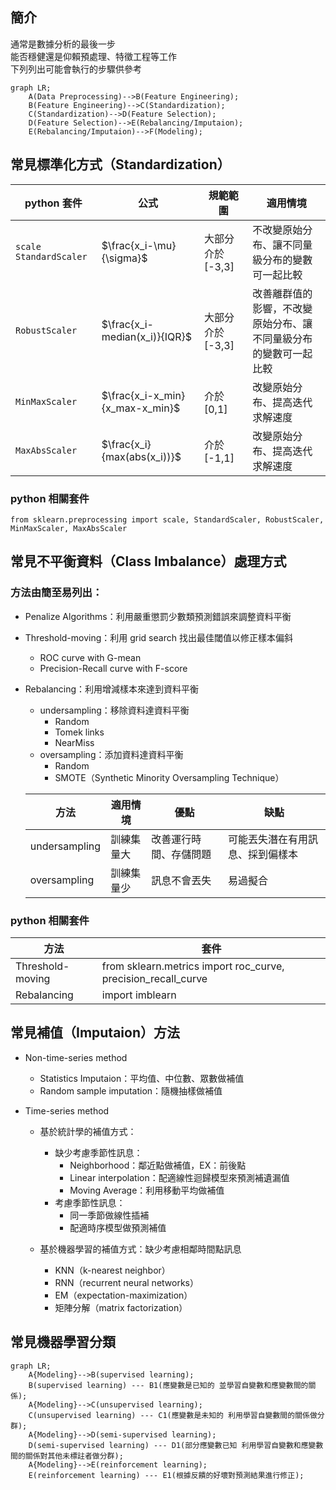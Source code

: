 ## 簡介
通常是數據分析的最後一步  
能否穩健還是仰賴預處理、特徵工程等工作  
下列列出可能會執行的步驟供參考  
```mermaid
graph LR;
    A(Data Preprocessing)-->B(Feature Engineering);
    B(Feature Engineering)-->C(Standardization);
    C(Standardization)-->D(Feature Selection);
    D(Feature Selection)-->E(Rebalancing/Imputaion);
    E(Rebalancing/Imputaion)-->F(Modeling);  
```
## 常見標準化方式（Standardization）

python 套件|公式|規範範圍|適用情境
---|---|---|---
`scale` `StandardScaler`|$\frac{x_i-\mu}{\sigma}$|大部分介於 [-3,3]|不改變原始分布、讓不同量級分布的變數可一起比較
`RobustScaler`|$\frac{x_i-median(x_i)}{IQR}$|大部分介於 [-3,3]|改善離群值的影響，不改變原始分布、讓不同量級分布的變數可一起比較
`MinMaxScaler`|$\frac{x_i-x_min}{x_max-x_min}$|介於 [0,1]|改變原始分布、提高迭代求解速度
`MaxAbsScaler`|$\frac{x_i}{max(abs(x_i))}$|介於 [-1,1]|改變原始分布、提高迭代求解速度

### python 相關套件
```
from sklearn.preprocessing import scale, StandardScaler, RobustScaler, MinMaxScaler, MaxAbsScaler
```

## 常見不平衡資料（Class Imbalance）處理方式
### 方法由簡至易列出：
* Penalize Algorithms：利用嚴重懲罰少數類預測錯誤來調整資料平衡
* Threshold-moving：利用 grid search 找出最佳閾值以修正樣本偏斜
  * ROC curve with G-mean
  * Precision-Recall curve with F-score 
* Rebalancing：利用增減樣本來達到資料平衡
  * undersampling：移除資料達資料平衡
    * Random
    * Tomek links
    * NearMiss
  * oversampling：添加資料達資料平衡
    * Random
    * SMOTE（Synthetic Minority Oversampling Technique）  
  
      
  方法|適用情境|優點|缺點
  ---|---|---|---
  undersampling|訓練集量大|改善運行時間、存儲問題|可能丟失潛在有用訊息、採到偏樣本
  oversampling|訓練集量少|訊息不會丟失|易過擬合

### python 相關套件
方法|套件
---|---
Threshold-moving|from sklearn.metrics import roc_curve, precision_recall_curve
Rebalancing|import imblearn

## 常見補值（Imputaion）方法

* Non-time-series method
  * Statistics Imputaion：平均值、中位數、眾數做補值
  * Random sample imputation：隨機抽樣做補值
  
* Time-series method
  * 基於統計學的補值方式：
    * 缺少考慮季節性訊息：
      * Neighborhood：鄰近點做補值，EX：前後點
      * Linear interpolation：配適線性迴歸模型來預測補遺漏值
      * Moving Average：利用移動平均做補值
    * 考慮季節性訊息：
      * 同一季節做線性插補
      * 配適時序模型做預測補值

  * 基於機器學習的補值方式：缺少考慮相鄰時間點訊息
    * KNN（k-nearest neighbor）
    * RNN（recurrent neural networks）
    * EM（expectation-maximization）
    * 矩陣分解（matrix factorization）

  
## 常見機器學習分類
```mermaid
graph LR;
    A{Modeling}-->B(supervised learning);
    B(supervised learning) --- B1(應變數是已知的 並學習自變數和應變數間的關係);   
    A{Modeling}-->C(unsupervised learning);
    C(unsupervised learning) --- C1(應變數是未知的 利用學習自變數間的關係做分群);
    A{Modeling}-->D(semi-supervised learning);
    D(semi-supervised learning) --- D1(部分應變數已知 利用學習自變數和應變數間的關係對其他未標註者做分群);
    A{Modeling}-->E(reinforcement learning); 
    E(reinforcement learning) --- E1(根據反饋的好壞對預測結果進行修正);
```
